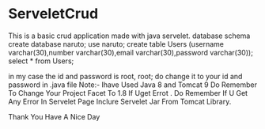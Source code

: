 # ServeletCrud
This is a basic crud application made with java servelet.
database schema 
create database naruto;
use naruto;
create table Users (username varchar(30),number varchar(30),email varchar(30),password varchar(30));
select * from  Users;

in my case the id and password is root, root;
do change it to your id and password in .java file
Note:-
Ihave Used 
Java 8 
and Tomcat 9 
Do Remember To Change Your Project Facet To 1.8 If Uget Errot .
Do Remember If U Get Any Error In Servelet Page Inclure Servelet Jar From Tomcat Library.

Thank You Have A Nice Day 
